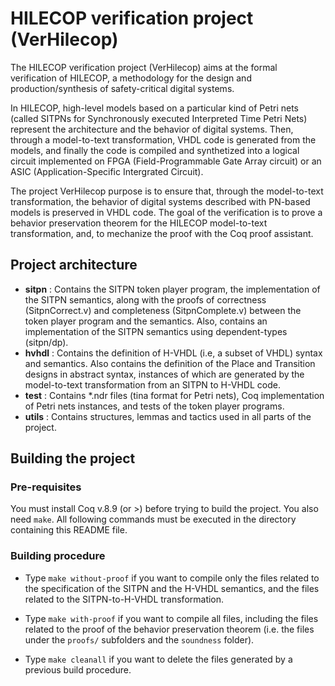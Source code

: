 # HILECOP verification project (VerHilecop)

The HILECOP verification project (VerHilecop) aims at the formal
verification of HILECOP, a methodology for the design and
production/synthesis of safety-critical digital systems.

In HILECOP, high-level models based on a particular kind of Petri nets
(called SITPNs for Synchronously executed Interpreted Time Petri Nets)
represent the architecture and the behavior of digital systems. Then,
through a model-to-text transformation, VHDL code is generated from
the models, and finally the code is compiled and synthetized into a
logical circuit implemented on FPGA (Field-Programmable Gate Array
circuit) or an ASIC (Application-Specific Intergrated Circuit).

The project VerHilecop purpose is to ensure that, through the
model-to-text transformation, the behavior of digital systems
described with PN-based models is preserved in VHDL code. The goal of
the verification is to prove a behavior preservation theorem for the
HILECOP model-to-text transformation, and, to mechanize the proof with
the Coq proof assistant.

## Project architecture

- **sitpn** : Contains the SITPN token player program, the implementation of
              the SITPN semantics, along with the proofs of correctness (SitpnCorrect.v)
              and completeness (SitpnComplete.v) between the token player program
              and the semantics. Also, contains an implementation of the SITPN semantics using 
              dependent-types (sitpn/dp).
- **hvhdl** : Contains the definition of H-VHDL (i.e, a subset of VHDL) syntax and
  	      semantics. Also contains the definition of the Place and Transition
	      designs in abstract syntax, instances of which are generated by the
	      model-to-text transformation from an SITPN to H-VHDL code.
- **test**  : Contains *.ndr files (tina format for Petri nets), Coq implementation
              of Petri nets instances, and tests of the token player programs.
- **utils** : Contains structures, lemmas and tactics used
  	      in all parts of the project.

## Building the project

### Pre-requisites

You must install Coq v.8.9 (or >) before trying to build the project.
You also need `make`. 
All following commands must be executed in the directory containing 
this README file.

### Building procedure

- Type `make without-proof` if you want to compile only the files
  related to the specification of the SITPN and the H-VHDL semantics,
  and the files related to the SITPN-to-H-VHDL transformation.

- Type `make with-proof` if you want to compile all files, including
  the files related to the proof of the behavior preservation theorem
  (i.e. the files under the `proofs/` subfolders and the `soundness`
  folder).

- Type `make cleanall` if you want to delete the files generated by a
  previous build procedure.

